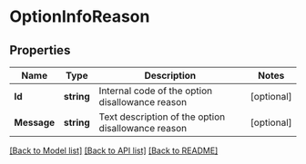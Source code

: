 # OptionInfoReason

## Properties
Name | Type | Description | Notes
------------ | ------------- | ------------- | -------------
**Id** | **string** | Internal code of the option disallowance reason | [optional] 
**Message** | **string** | Text description of the option disallowance reason | [optional] 

[[Back to Model list]](../README.md#documentation-for-models) [[Back to API list]](../README.md#documentation-for-api-endpoints) [[Back to README]](../README.md)


